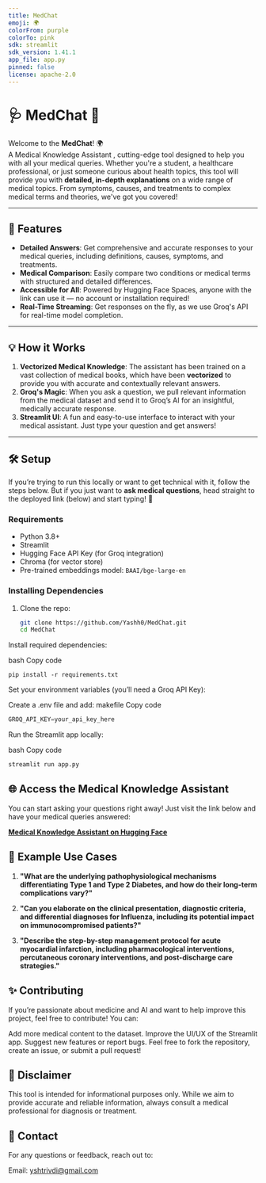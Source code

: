 ```yaml
---
title: MedChat
emoji: 🌍
colorFrom: purple
colorTo: pink
sdk: streamlit
sdk_version: 1.41.1
app_file: app.py
pinned: false
license: apache-2.0
---
```

# 
# 🩺 **MedChat** 🌟


Welcome to the **MedChat**! 🌍  
A Medical Knowledge Assistant , cutting-edge tool designed to help you with all your medical queries. Whether you're a student, a healthcare professional, or just someone curious about health topics, this tool will provide you with **detailed, in-depth explanations** on a wide range of medical topics. From symptoms, causes, and treatments to complex medical terms and theories, we've got you covered!

---

## 🚀 **Features**

- **Detailed Answers**: Get comprehensive and accurate responses to your medical queries, including definitions, causes, symptoms, and treatments.
- **Medical Comparison**: Easily compare two conditions or medical terms with structured and detailed differences.
- **Accessible for All**: Powered by Hugging Face Spaces, anyone with the link can use it — no account or installation required!
- **Real-Time Streaming**: Get responses on the fly, as we use Groq's API for real-time model completion.

---

## 💡 **How it Works**

1. **Vectorized Medical Knowledge**: The assistant has been trained on a vast collection of medical books, which have been **vectorized** to provide you with accurate and contextually relevant answers.
2. **Groq's Magic**: When you ask a question, we pull relevant information from the medical dataset and send it to Groq’s AI for an insightful, medically accurate response.
3. **Streamlit UI**: A fun and easy-to-use interface to interact with your medical assistant. Just type your question and get answers!

---

## 🛠 **Setup**

If you’re trying to run this locally or want to get technical with it, follow the steps below. But if you just want to **ask medical questions**, head straight to the deployed link (below) and start typing! 🚀

### **Requirements**

- Python 3.8+
- Streamlit
- Hugging Face API Key (for Groq integration)
- Chroma (for vector store)
- Pre-trained embeddings model: `BAAI/bge-large-en`

### **Installing Dependencies**

1. Clone the repo:
   ```bash
   git clone https://github.com/Yashh0/MedChat.git
   cd MedChat
Install required dependencies:

bash
Copy code
```
pip install -r requirements.txt
```
Set your environment variables (you’ll need a Groq API Key):

Create a .env file and add:
makefile
Copy code
```python
GROQ_API_KEY=your_api_key_here
```
Run the Streamlit app locally:

bash
Copy code
```python
streamlit run app.py
```

## 🌐 Access the Medical Knowledge Assistant
You can start asking your questions right away! Just visit the link below and have your medical queries answered:

[**Medical Knowledge Assistant on Hugging Face**](https://huggingface.co/spaces/yash001010/MedChat)


## 🎉 **Example Use Cases**

1) **"What are the underlying pathophysiological mechanisms differentiating Type 1 and Type 2 Diabetes, and how do their long-term complications vary?"**

2) **"Can you elaborate on the clinical presentation, diagnostic criteria, and differential diagnoses for Influenza, including its potential impact on immunocompromised patients?"**

3) **"Describe the step-by-step management protocol for acute myocardial infarction, including pharmacological interventions, percutaneous coronary interventions, and post-discharge care strategies."**


## ✨ Contributing
If you’re passionate about medicine and AI and want to help improve this project, feel free to contribute! You can:

Add more medical content to the dataset.
Improve the UI/UX of the Streamlit app.
Suggest new features or report bugs.
Feel free to fork the repository, create an issue, or submit a pull request!

##  📝 Disclaimer
This tool is intended for informational purposes only. While we aim to provide accurate and reliable information, always consult a medical professional for diagnosis or treatment.

## 📱 Contact
For any questions or feedback, reach out to:

Email: yshtrivdi@gmail.com
